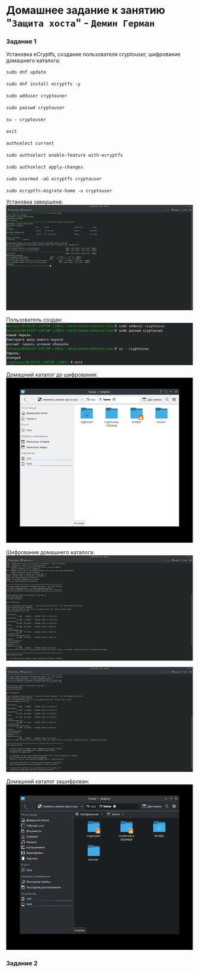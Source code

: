 # Домашнее задание к занятию "`Защита хоста`" - `Демин Герман`

### Задание 1

Установка eCryptfs, создание пользователя cryptouser, шифрование домашнего каталога:

```
sudo dnf update

sudo dnf install ecryptfs -y

sudo adduser cryptouser

sudo passwd cryptouser 

su - cryptouser

exit

authselect current

sudo authselect enable-feature with-ecryptfs

sudo authselect apply-changes

sudo usermod -aG ecryptfs cryptouser

sudo ecryptfs-migrate-home -u cryptouser
```

Установка завершена:
![ecryptfs-install](/img/ecryptfs-install.png)

Пользователь создан:
![cryptouser-created](/img/cryptouser-created.png)

Домашний каталог до шифрования:
![base-home](/img/base-home.png)

Шифрование домашнего каталога:
![encrypt-home](/img/encrypt-home.png)

![encrypt-home-2](/img/encrypt-home-2.png)

Домашний каталог зашифрован:
![encrypted-home](/img/encrypted-home.png)

### Задание 2


